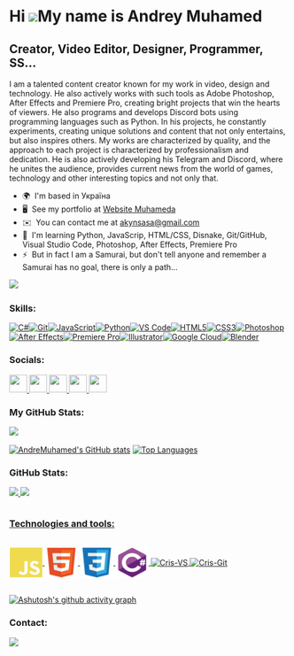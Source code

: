 Hi ![](https://user-images.githubusercontent.com/18350557/176309783-0785949b-9127-417c-8b55-ab5a4333674e.gif)My name is Andrey Muhamed
======================================================================================================================================

Creator, Video Editor, Designer, Programmer, SS...
-------------------------------------------

I am a talented content creator known for my work in video, design and technology. He also actively works with such tools as Adobe Photoshop, After Effects and Premiere Pro, creating bright projects that win the hearts of viewers. He also programs and develops Discord bots using programming languages ​​such as Python. In his projects, he constantly experiments, creating unique solutions and content that not only entertains, but also inspires others. My works are characterized by quality, and the approach to each project is characterized by professionalism and dedication. He is also actively developing his Telegram and Discord, where he unites the audience, provides current news from the world of games, technology and other interesting topics and not only that.

*   🌍  I'm based in Україна
*   🖥️  See my portfolio at [Website Muhameda](http://https://andremuhamed.nexcord.pro/language/home_en)
*   ✉️  You can contact me at [akynsasa@gmail.com](mailto:akynsasa@gmail.com)
*   🧠  I'm learning Python, JavaScrip, HTML/CSS, Disnake, Git/GitHub, Visual Studio Code, Photoshop, After Effects, Premiere Pro
*   ⚡  But in fact I am a Samurai, but don't tell anyone and remember a Samurai has no goal, there is only a path...

<a href="https://www.github.com/AndreMuhamed" target="_blank" rel="noreferrer">
<img src="https://img.shields.io/github/followers/AndreMuhamed?logo=github&style=for-the-badge&color=ffffff&labelColor=1c1917" /></a>

### Skills: 

<p align="left">
<a href="https://docs.microsoft.com/en-us/dotnet/csharp/" target="_blank" rel="noreferrer"><img src="https://raw.githubusercontent.com/danielcranney/readme-generator/main/public/icons/skills/csharp-colored.svg" width="36" height="36" alt="C#" /></a><a href="https://git-scm.com/" target="_blank" rel="noreferrer"><img src="https://raw.githubusercontent.com/danielcranney/readme-generator/main/public/icons/skills/git-colored.svg" width="36" height="36" alt="Git" /></a><a href="https://developer.mozilla.org/en-US/docs/Web/JavaScript" target="_blank" rel="noreferrer"><img src="https://raw.githubusercontent.com/danielcranney/readme-generator/main/public/icons/skills/javascript-colored.svg" width="36" height="36" alt="JavaScript" /></a><a href="https://www.python.org/" target="_blank" rel="noreferrer"><img src="https://raw.githubusercontent.com/danielcranney/readme-generator/main/public/icons/skills/python-colored.svg" width="36" height="36" alt="Python" /></a><a href="https://code.visualstudio.com/" target="_blank" rel="noreferrer"><img src="https://raw.githubusercontent.com/danielcranney/readme-generator/main/public/icons/skills/visualstudiocode.svg" width="36" height="36" alt="VS Code" /></a><a href="https://developer.mozilla.org/en-US/docs/Glossary/HTML5" target="_blank" rel="noreferrer"><img src="https://raw.githubusercontent.com/danielcranney/readme-generator/main/public/icons/skills/html5-colored.svg" width="36" height="36" alt="HTML5" /></a><a href="https://www.w3.org/TR/CSS/#css" target="_blank" rel="noreferrer"><img src="https://raw.githubusercontent.com/danielcranney/readme-generator/main/public/icons/skills/css3-colored.svg" width="36" height="36" alt="CSS3" /></a><a href="https://www.adobe.com/uk/products/photoshop.html" target="_blank" rel="noreferrer"><img src="https://raw.githubusercontent.com/danielcranney/readme-generator/main/public/icons/skills/photoshop-colored-dark.svg" width="36" height="36" alt="Photoshop" /></a><a href="https://www.adobe.com/uk/products/aftereffects.html" target="_blank" rel="noreferrer"><img src="https://raw.githubusercontent.com/danielcranney/readme-generator/main/public/icons/skills/aftereffects-colored-dark.svg" width="36" height="36" alt="After Effects" /></a><a href="https://www.adobe.com/uk/products/premiere.html" target="_blank" rel="noreferrer"><img src="https://raw.githubusercontent.com/danielcranney/readme-generator/main/public/icons/skills/premierepro-colored-dark.svg" width="36" height="36" alt="Premiere Pro" /></a><a href="https://www.adobe.com/uk/products/illustrator.html" target="_blank" rel="noreferrer"><img src="https://raw.githubusercontent.com/danielcranney/readme-generator/main/public/icons/skills/illustrator-colored-dark.svg" width="36" height="36" alt="Illustrator" /></a><a href="https://cloud.google.com/" target="_blank" rel="noreferrer"><img src="https://raw.githubusercontent.com/danielcranney/readme-generator/main/public/icons/skills/googlecloud-colored.svg" width="36" height="36" alt="Google Cloud" /></a><a href="https://www.blender.org/" target="_blank" rel="noreferrer"><img src="https://raw.githubusercontent.com/danielcranney/readme-generator/main/public/icons/skills/blender-colored.svg" width="36" height="36" alt="Blender" /></a>
</p>

### Socials:                

<p align="left">
<a href="https://discord.com/users/768782555171782667" target="_blank" rel="noreferrer">
<picture>
<source media="(prefers-color-scheme: dark)" srcset="https://raw.githubusercontent.com/danielcranney/readme-generator/main/public/icons/socials/discord-dark.svg" />
<source media="(prefers-color-scheme: light)" srcset="https://raw.githubusercontent.com/danielcranney/readme-generator/main/public/icons/socials/discord.svg" />
<img src="https://raw.githubusercontent.com/danielcranney/readme-generator/main/public/icons/socials/discord.svg" width="32" height="32" />
</picture>
</a>
<a href="https://www.facebook.com/andrmuhamed" target="_blank" rel="noreferrer">
<picture>
<source media="(prefers-color-scheme: dark)" srcset="https://raw.githubusercontent.com/danielcranney/readme-generator/main/public/icons/socials/facebook-dark.svg" />
<source media="(prefers-color-scheme: light)" srcset="https://raw.githubusercontent.com/danielcranney/readme-generator/main/public/icons/socials/facebook.svg" />
<img src="https://raw.githubusercontent.com/danielcranney/readme-generator/main/public/icons/socials/facebook.svg" width="32" height="32" />
</picture>
</a>
<a href="https://www.github.com/AndreMuhamed" target="_blank" rel="noreferrer">
<picture>
<source media="(prefers-color-scheme: dark)" srcset="https://raw.githubusercontent.com/danielcranney/readme-generator/main/public/icons/socials/github-dark.svg" />
<source media="(prefers-color-scheme: light)" srcset="https://raw.githubusercontent.com/danielcranney/readme-generator/main/public/icons/socials/github.svg" />
<img src="https://raw.githubusercontent.com/danielcranney/readme-generator/main/public/icons/socials/github.svg" width="32" height="32" />
</picture>
</a>
<a href="http://www.instagram.com/admirall_times" target="_blank" rel="noreferrer">
<picture>
<source media="(prefers-color-scheme: dark)" srcset="https://raw.githubusercontent.com/danielcranney/readme-generator/main/public/icons/socials/instagram-dark.svg" />
<source media="(prefers-color-scheme: light)" srcset="https://raw.githubusercontent.com/danielcranney/readme-generator/main/public/icons/socials/instagram.svg" />
<img src="https://raw.githubusercontent.com/danielcranney/readme-generator/main/public/icons/socials/instagram.svg" width="32" height="32" />
</picture>
</a>
<a href="https://www.x.com/Andremuhamed" target="_blank" rel="noreferrer">
<picture>
<source media="(prefers-color-scheme: dark)" srcset="https://raw.githubusercontent.com/danielcranney/readme-generator/main/public/icons/socials/twitter-dark.svg" />
<source media="(prefers-color-scheme: light)" srcset="https://raw.githubusercontent.com/danielcranney/readme-generator/main/public/icons/socials/twitter.svg" />
<img src="https://raw.githubusercontent.com/danielcranney/readme-generator/main/public/icons/socials/twitter.svg" width="32" height="32" />
</picture>
</a></p>

### My GitHub Stats:

<a href="http://www.github.com/AndreMuhamed"><img src="https://github-readme-streak-stats.herokuapp.com/?user=AndreMuhamed&stroke=ffffff&background=000000&ring=ef4444&fire=ef4444&currStreakNum=ffffff&currStreakLabel=ef4444&sideNums=ffffff&sideLabels=ffffff&dates=ffffff&hide_border=true" /></a>

<a href="http://www.github.com/AndreMuhamed"><img src="https://github-readme-stats.vercel.app/api?username=AndreMuhamed&show_icons=true&hide=&count_private=true&title_color=ef4444&text_color=ffffff&icon_color=ffffff&bg_color=000000&hide_border=true&show_icons=true" alt="AndreMuhamed's GitHub stats" /></a>
<a href="https://github.com/AndreMuhamed" align="left"><img src="https://github-readme-stats.vercel.app/api/top-langs/?username=AndreMuhamed&layout=donut&title_color=ef4444&text_color=ffffff&icon_color=ffffff&bg_color=000000&hide_border=true&locale=en&custom_title=Top%20%Languages" alt="Top Languages" /></a>

### GitHub Stats:

<table>
  <a href="https://github.com/AndreMuhamed">
  <img height="180em" src="https://github-readme-stats.vercel.app/api?username=AndreMuhamed&show_icons=true&theme=tokyonight&include_all_commits=true&count_private=true"/>
  <img height="180em" src="https://github-readme-stats.vercel.app/api/top-langs/?username=AndreMuhamed&layout=compact&langs_count=6&theme=tokyonight"/>
</table>

### Technologies and tools:

<div style="display: inline_block"><br>
  <img align="center" alt="Cris-Js" height="55" width="60" src="https://raw.githubusercontent.com/devicons/devicon/master/icons/javascript/javascript-plain.svg">
  <img align="center" alt="Cris-HTML" height="55" width="60" src="https://raw.githubusercontent.com/devicons/devicon/master/icons/html5/html5-original.svg">
  <img align="center" alt="Cris-CSS" height="55" width="60" src="https://raw.githubusercontent.com/devicons/devicon/master/icons/css3/css3-original.svg">  
  <img align="center" alt="Cris-Csharp" height="55" width="60" src="https://raw.githubusercontent.com/devicons/devicon/master/icons/csharp/csharp-original.svg">
  <img align="center" alt="Cris-VS" height="55" width="60" src="https://cdn.jsdelivr.net/gh/devicons/devicon/icons/vscode/vscode-original.svg">
  <img align="center" alt="Cris-Git" height="55" width="60" src="https://cdn.jsdelivr.net/gh/devicons/devicon/icons/git/git-original.svg">
</div><br>

[![Ashutosh's github activity graph](https://github-readme-activity-graph.vercel.app/graph?AndreMuhamed=Ashutosh00710)](https://github.com/ashutosh00710/github-readme-activity-graph)

### Contact:

<div> 
  <a href="https://www.instagram.com/admirall_times/" target="_blank"><img src="https://img.shields.io/badge/-Instagram-%23E4405F?style=for-the-badge&logo=instagram&logoColor=white" target="_blank"></a>

</div>
